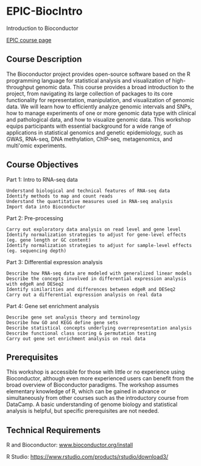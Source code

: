 # EPIC-BiocIntro
Introduction to Bioconductor

[EPIC course page](https://reg.abcsignup.com/reg/event_page.aspx?ek=0013-0020-9881fe9b04364e15834ade5310efcf56)

## Course Description

The Bioconductor project provides open-source software based on the R programming language for statistical analysis and visualization of high-throughput genomic data. This course provides a broad introduction to the project, from navigating its large collection of packages to its core functionality for representation, manipulation, and visualization of genomic data. We will learn how to efficiently analyze genomic intervals and SNPs, how to manage experiments of one or more genomic data type with clinical and pathological data, and how to visualize genomic data. This workshop equips participants with essential background for a wide range of applications in statistical genomics and genetic epidemiology, such as GWAS, RNA-seq, DNA methylation, ChIP-seq, metagenomics, and multi'omic experiments.


## Course Objectives

Part 1: Intro to RNA-seq data

    Understand biological and technical features of RNA-seq data
    Identify methods to map and count reads
    Understand the quantitative measures used in RNA-seq analysis
    Import data into Bioconductor

 

Part 2: Pre-processing

    Carry out exploratory data analysis on read level and gene level
    Identify normalization strategies to adjust for gene-level effects (eg. gene length or GC content)
    Identify normalization strategies to adjust for sample-level effects (eg. sequencing depth)

 

Part 3: Differential expression analysis

    Describe how RNA-seq data are modeled with generalized linear models
    Describe the concepts involved in differential expression analysis with edgeR and DESeq2
    Identify similarities and differences between edgeR and DESeq2
    Carry out a differential expression analysis on real data

 

Part 4: Gene set enrichment analysis

    Describe gene set analysis theory and terminology
    Describe how GO and KEGG define gene sets
    Describe statistical concepts underlying overrepresentation analysis
    Describe functional class scoring & permutation testing
    Carry out gene set enrichment analysis on real data


## Prerequisites

This workshop is accessible for those with little or no experience using Bioconductor, although even more experienced users can benefit from the broad overview of Bioconductor paradigms. The workshop assumes elementary knowledge of R, which can be gained in advance or simultaneously from other courses such as the introductory course from DataCamp. A basic understanding of genome biology and statistical analysis is helpful, but specific prerequisites are not needed.

## Technical Requirements

R and Bioconductor: www.bioconductor.org/install

R Studio: https://www.rstudio.com/products/rstudio/download3/

